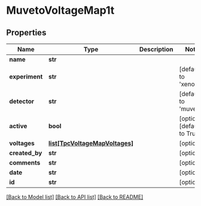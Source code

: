 # MuvetoVoltageMap1t

## Properties
Name | Type | Description | Notes
------------ | ------------- | ------------- | -------------
**name** | **str** |  | 
**experiment** | **str** |  | [default to 'xenon1t']
**detector** | **str** |  | [default to 'muveto']
**active** | **bool** |  | [optional] [default to True]
**voltages** | [**list[TpcVoltageMapVoltages]**](TpcVoltageMapVoltages.md) |  | [optional] 
**created_by** | **str** |  | [optional] 
**comments** | **str** |  | [optional] 
**date** | **str** |  | [optional] 
**id** | **str** |  | [optional] 

[[Back to Model list]](../README.md#documentation-for-models) [[Back to API list]](../README.md#documentation-for-api-endpoints) [[Back to README]](../README.md)



